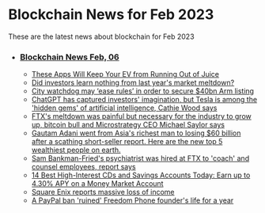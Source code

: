 # Blockchain News for Feb 2023
These are the latest news about blockchain for Feb 2023
- ### [Blockchain News Feb, 06](./06)
    - [These Apps Will Keep Your EV from Running Out of Juice](https://www.wired.com/story/apps-find-electric-vehicle-battery-charge-locations/) 
    - [Did investors learn nothing from last year's market meltdown?](https://www.cnn.com/2023/02/05/investing/stocks-week-ahead/index.html) 
    - [City watchdog may ‘ease rules’ in order to secure $40bn Arm listing](https://www.theguardian.com/business/2023/feb/05/city-watchdog-may-ease-rules-in-order-to-secure-40bn-arm-listing) 
    - [ChatGPT has captured investors' imagination, but Tesla is among the 'hidden gems' of artificial intelligence, Cathie Wood says](https://markets.businessinsider.com/news/stocks/chatgpt-openai-artificial-intelligence-stocks-tesla-exact-sciences-cathie-wood-2023-2) 
    - [FTX's meltdown was painful but necessary for the industry to grow up, bitcoin bull and Microstrategy CEO Michael Saylor says](https://markets.businessinsider.com/news/currencies/ftx-meltdown-alameda-microstrategy-michael-saylor-crypto-bitcoin-market-outlook-2023-2) 
    - [Gautam Adani went from Asia's richest man to losing $60 billion after a scathing short-seller report. Here are the new top 5 wealthiest people on earth.](https://markets.businessinsider.com/news/stocks/top-5-wealthiest-people-earth-gautam-adani-lost-60-billion-2023-2) 
    - [Sam Bankman-Fried's psychiatrist was hired at FTX to 'coach' and counsel employees, report says](https://www.businessinsider.com/sam-bankman-fried-psychiatrist-hired-to-coach-ftx-employees-2023-2) 
    - [14 Best High-Interest CDs and Savings Accounts Today: Earn up to 4.30% APY on a Money Market Account](https://www.businessinsider.com/personal-finance/todays-best-high-interest-accounts-february-5-2023) 
    - [Square Enix reports massive loss of income](https://boingboing.net/2023/02/05/square-enix-reports-massive-loss-of-income.html) 
    - [A PayPal ban 'ruined' Freedom Phone founder's life for a year](https://www.foxnews.com/tech/paypal-ban-ruined-freedom-phone-founders-life-year) 
